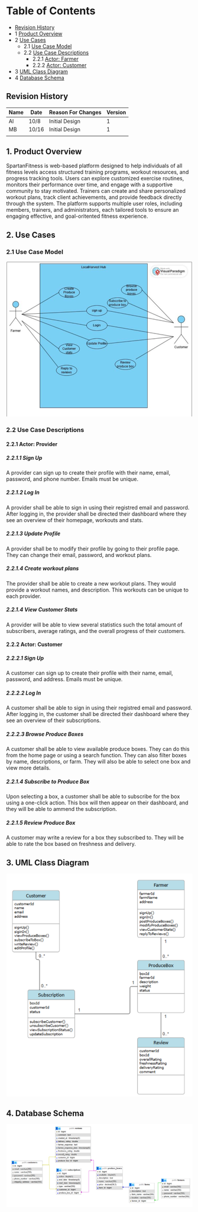 
Table of Contents
=================
* [Revision History](#revision-history)
* 1 [Product Overview](#1-product-overview)
* 2 [Use Cases](#2-use-cases)
  * 2.1 [Use Case Model](#21-use-case-model)
  * 2.2 [Use Case Descriptions](#22-use-case-descriptions)
    * 2.2.1 [Actor: Farmer](#221-actor-farmer)
    * 2.2.2 [Actor: Customer](#222-actor-customer) 
* 3 [UML Class Diagram](#3-uml-class-diagram)
* 4 [Database Schema](#4-database-schema)

## Revision History
| Name | Date    | Reason For Changes  | Version   |
| ---- | ------- | ------------------- | --------- |
|  Al  |10/8     | Initial Design      |    1      |
|  MB  |10/16    | Initial Design      |    1      |
|      |         |                     |           |

## 1. Product Overview
SpartanFitness is web-based platform designed to help individuals of all fitness levels access structured training programs, workout resources, and progress tracking tools. Users can explore customized exercise routines, monitors their performance over time, and engage with a supportive community to stay motivated. Trainers can create and share personalized workout plans, track client achievements, and provide feedback directly through the system. The platform supports multiple user roles, including members, trainers, and administrators, each tailored tools to ensure an engaging effective, and goal-oritented fitness experience.

## 2. Use Cases
### 2.1 Use Case Model
![Use Case Model](https://github.com/csc340-uncg/f25-team0/blob/main/doc/Object-Oriented-Design/use-case.png)

### 2.2 Use Case Descriptions

#### 2.2.1 Actor: Provider
##### 2.2.1.1 Sign Up
A provider can sign up to create their profile with their name, email, password, and phone number. Emails must be unique.
##### 2.2.1.2 Log In
A provider shall be able to sign in using their registred email and password. After logging in, the provider shall be directed their dashboard where they see an overview of their homepage, workouts and stats.
##### 2.2.1.3 Update Profile
A provider shall be to modify their profile by going to their profile page. They can change their email, password, and workout plans.
##### 2.2.1.4 Create workout plans
The provider shall be able to create a new workout plans. They would provide a workout names, and description. This workouts can be unique to each provider. 
##### 2.2.1.4 View Customer Stats
A provider will be able to view several statistics such the total amount of subscribers, average ratings, and the overall progress of their customers. 

#### 2.2.2 Actor: Customer
##### 2.2.2.1 Sign Up
A customer can sign up to create their profile with their name, email, password, and address. Emails must be unique.
##### 2.2.2.2 Log In
A customer shall be able to sign in using their registred email and password. After logging in, the customer shall be directed their dashboard where they see an overview of their subscriptions.
##### 2.2.2.3 Browse Produce Boxes
A customer shall be able to view available produce boxes. They can do this from the home page or using a search function. They can also filter boxes by name, descriptions, or farm. They will also be able to select one box and view more details.
##### 2.2.1.4 Subscribe to Produce Box
Upon selecting a box, a customer shall be able to subscribe for the box using a one-click action. This box will then appear on their dashboard, and they will be able to ammend the subscription.
##### 2.2.1.5 Review Produce Box
A customer may write a review for a box they subscribed to. They will be able to rate the box based on freshness and delivery.

## 3. UML Class Diagram
![UML Class Diagram](https://github.com/csc340-uncg/f25-team0/blob/main/doc/Object-Oriented-Design/class-diagram.png)
## 4. Database Schema
![UML Class Diagram](https://github.com/csc340-uncg/f25-team0/blob/main/doc/Object-Oriented-Design/schema.png)
